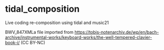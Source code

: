 # tidal_composition
Live coding re-composition using tidal and music21

BWV_847XMLa file imported from <https://tobis-notenarchiv.de/wp/en/bach-archive/instrumental-works/keyboard-works/the-well-tempered-clavier-book-i/> (CC BY-NC)
